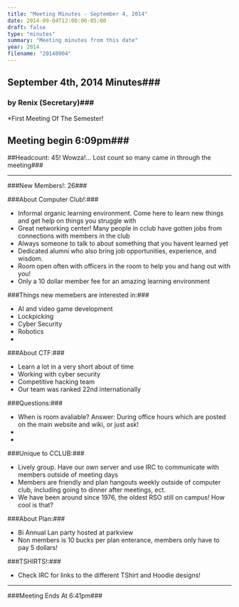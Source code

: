 ```yaml
---
title: "Meeting Minutes - September 4, 2014"
date: 2014-09-04T12:00:00-05:00
draft: false
type: "minutes"
summary: "Meeting minutes from this date"
year: 2014
filename: "20140904"
---
```


## September 4th, 2014 Minutes###
### by Renix (Secretary)###
*First Meeting Of The Semester!

## Meeting begin 6:09pm###

##Headcount: 45! Wowza!... Lost count so many came in through the meeting###

 - - -

###New Members!: 26###

###About Computer Club!:###
* Informal organic learning environment. Come here to learn new things and get help on things you struggle with
* Great networking center! Many people in cclub have gotten jobs from connections with members in the club
* Always someone to talk to about something that you havent learned yet
* Dedicated alumni who also bring job opportunities, experience, and wisdom.
* Room open often with officers in the room to help you and hang out with you!
* Only a 10 dollar member fee for an amazing learning environment

###Things new memebers are interested in:###
* AI and video game development
* Lockpicking 
* Cyber Security
* Robotics
*

###About CTF:###
* Learn a lot in a very short about of time
* Working with cyber security
* Competitive hacking team
* Our team was ranked 22nd internationally

###Questions:###
* When is room avaliable? Answer: During office hours which are posted on the main website and wiki, or just ask!
* 
*

###Unique to CCLUB:###
* Lively group. Have our own server and use IRC to communicate with members outside of meeting days
* Members are friendly and plan hangouts weekly outside of computer club, including going to dinner after meetings, ect.
* We have been around since 1976, the oldest RSO still on campus! How cool is that?


###About Plan:###
* Bi Annual Lan party hosted at parkview
* Non members is 10 bucks per plan enterance, members only have to pay 5 dollars!

###TSHIRTS!:###
* Check IRC for links to the different TShirt and Hoodie designs!

- - -

###Meeting Ends At 6:41pm###

